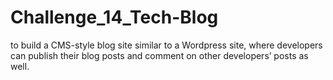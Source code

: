 # Challenge_14_Tech-Blog
to build a CMS-style blog site similar to a Wordpress site, where developers can publish their blog posts and comment on other developers’ posts as well.
